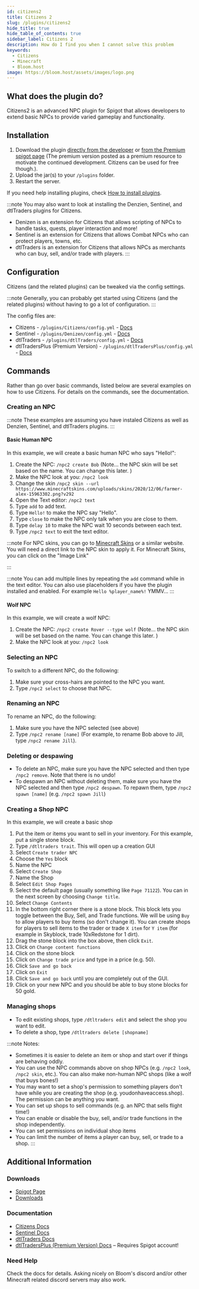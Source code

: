 ```yaml
---
id: citizens2
title: Citizens 2
slug: /plugins/citizens2
hide_title: true
hide_table_of_contents: true
sidebar_label: Citizens 2
description: How do I find you when I cannot solve this problem
keywords:
  - Citizens
  - Minecraft
  - Bloom.host
image: https://bloom.host/assets/images/logo.png
---
```


## What does the plugin do?

Citizens2 is an advanced NPC plugin for Spigot that allows developers to extend basic NPCs to provide varied gameplay and functionality.


## Installation

1. Download the plugin [directly from the developer](https://wiki.citizensnpcs.co/Versions) or [from the Premium spigot page](https://www.spigotmc.org/resources/citizens.13811/) (The premium version posted as a premium resource to motivate the continued development.  Citizens can be used for free though.).  
1. Upload the jar(s) to your `/plugins` folder.
1. Restart the server. 

If you need help installing plugins, check [How to install plugins](https://docs.bloom.host/installing-plugins).

:::note
You may also want to look at installing the Denzien, Sentinel, and dtlTraders plugins for Citizens.
- Denizen is an extension for Citizens that allows scripting of NPCs to handle tasks, quests, player interaction and more!
- Sentinel is an extension for Citizens that allows Combat NPCs who can protect players, towns, etc.
- dtlTraders is an extension for Citizens that allows NPCs as merchants who can buy, sell, and/or trade with players.
::: 

## Configuration

Citizens (and the related plugins) can be tweaked via the config settings.  

:::note
Generally, you can probably get started using Citizens (and the related plugins) without having to go a lot of configuration.
:::

The config files are:
- Citizens - `/plugins/Citizens/config.yml` - [Docs](https://wiki.citizensnpcs.co/Configuration)
- Sentinel - `/plugins/Denizen/config.yml` - [Docs](https://github.com/mcmonkeyprojects/Sentinel/blob/master/README.md)
- dtlTraders - `/plugins/dtlTraders/config.yml` - [Docs](https://www.spigotmc.org/resources/dtltraders.35890/)
- dtlTradersPlus (Premium Version) - `/plugins/dtlTradersPlus/config.yml` - [Docs](https://www.spigotmc.org/resources/dtltradersplus.63690/)

## Commands

Rather than go over basic commands, listed below are several examples on how to use Citizens.  For details on the commands, see the documentation.

### Creating an NPC

:::note
These examples are assuming you have instaled Citizens as well as Denzien, Sentinel, and dtlTraders plugins.
:::

#### Basic Human NPC

In this example, we will create a basic human NPC who says "Hello!":

1. Create the NPC: `/npc2 create Bob` (Note... the NPC skin will be set based on the name.  You can change this later. )
1. Make the NPC look at you: `/npc2 look`
1. Change the skin `/npc2 skin --url https://www.minecraftskins.com/uploads/skins/2020/12/06/farmer-alex-15963302.png?v292`
1. Open the Text editor: `/npc2 text`
1. Type `add` to add text.
1. Type `Hello!` to make the NPC say "Hello".
1. Type `close` to make the NPC only talk when you are close to them.
1. Type `delay 10` to make the NPC wait 10 seconds between each text.
1. Type `/npc2 text` to exit the text editor.

:::note
For NPC skins, you can go to [Minecraft Skins](https://www.minecraftskins.com/) or a similar website.  You will need a direct link to the NPC skin to apply it.  For Minecraft Skins, you can click on the "Image Link"

<!--![minecraft skins image link](static/imgs/plugins/citizens2/1.png)-->
:::

:::note
You can add multiple lines by repeating the `add` command while in the text editor.  You can also use placeholders if you have the plugin installed and enabled.  For example `Hello %player_name%!`  YMMV...
:::

#### Wolf NPC

In this example, we will create a wolf NPC:
1. Create the NPC: `/npc2 create Rover --type wolf` (Note... the NPC skin will be set based on the name.  You can change this later. )
1. Make the NPC look at you: `/npc2 look`

### Selecting an NPC

To switch to a different NPC, do the following:
1. Make sure your cross-hairs are pointed to the NPC you want.
1. Type `/npc2 select` to choose that NPC.

### Renaming an NPC

To rename an NPC, do the following:
1. Make sure you have the NPC selected (see above)
1. Type `/npc2 rename [name]` (For example, to rename Bob above to Jill, type `/npc2 rename Jill`).

### Deleting or despawing

- To delete an NPC, make sure you have the NPC selected and then type `/npc2 remove`.  Note that there is no undo!
- To despawn an NPC without deleting them, make sure you have the NPC selected and then type `/npc2 despawn`.  To repawn them, type `/npc2 spawn [name]` (e.g. `/npc2 spawn Jill`)

### Creating a Shop NPC

In this example, we will create a basic shop

1. Put the item or items you want to sell in your inventory.  For this example, put a single stone block.
1. Type `/dtltraders trait`.  This will open up a creation GUI
1. Select `Create trader NPC`
1. Choose the `Yes` block
1. Name the NPC
1. Select `Create Shop`
1. Name the Shop
1. Select `Edit Shop Pages`
1. Select the default page (usually something like `Page 71122`).  You can in the next screen by choosing `Change title`.
1. Select `Change Contents`
1. In the bottom right corner there is a stone block.  This block lets you toggle between the Buy, Sell, and Trade functions.  We will be using `Buy` to allow players to buy items (so don't change it).  You can create shops for players to sell items to the trader or trade `X item` for `Y item` (for example in Skyblock, trade 10xRedstone for 1 dirt).
1. Drag the stone block into the box above, then click `Exit`.
1. Click on `Change content functions`
1. Click on the stone block
1. Click on `Change trade price` and type in a price (e.g. 50).
1. Click `Save and go back`
1. Click on `Exit`
1. Click `Save and go back` until you are completely out of the GUI.
1. Click on your new NPC and you should be able to buy stone blocks for 50 gold.

### Managing shops

- To edit existing shops, type `/dtltraders edit` and select the shop you want to edit.
- To delete a shop, type `/dtltraders delete [shopname]`

:::note
Notes:
- Sometimes it is easier to delete an item or shop and start over if things are behaving oddly.
- You can use the NPC commands above on shop NPCs (e.g. `/npc2 look`, `/npc2 skin`, etc.).  You can also make non-human NPC shops (like a wolf that buys bones!)
- You may want to set a shop's permission to something players don't have while you are creating the shop (e.g. youdonhaveaccess.shop).  The permission can be anything you want.
- You can set up shops to sell commands (e.g. an NPC that sells flight time!)
- You can enable or disable the buy, sell, and/or trade functions in the shop independently.
- You can set permissions on individual shop items
- You can limit the number of items a player can buy, sell, or trade to a shop.
:::

## Additional Information

### Downloads
- [Spigot Page](https://www.spigotmc.org/resources/citizens.13811/)
- [Downloads](https://wiki.citizensnpcs.co/Versions)

### Documentation
- [Citizens Docs](https://wiki.citizensnpcs.co/Configuration)
- [Sentinel Docs](https://github.com/mcmonkeyprojects/Sentinel/blob/master/README.md)
- [dtlTraders Docs](https://www.spigotmc.org/resources/dtltraders.35890/)
- [dtlTradersPlus (Premium Version) Docs](https://www.spigotmc.org/resources/dtltradersplus.63690/) – Requires Spigot account!

### Need Help

Check the docs for details.  Asking nicely on Bloom's discord and/or other Minecraft related discord servers may also work.
